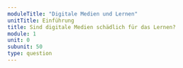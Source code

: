 ```yaml
---
moduleTitle: "Digitale Medien und Lernen"
unitTitle: Einführung
title: Sind digitale Medien schädlich für das Lernen?
module: 1
unit: 0
subunit: 50
type: question
---
```


<singlechoice id="2"></singlechoice>


